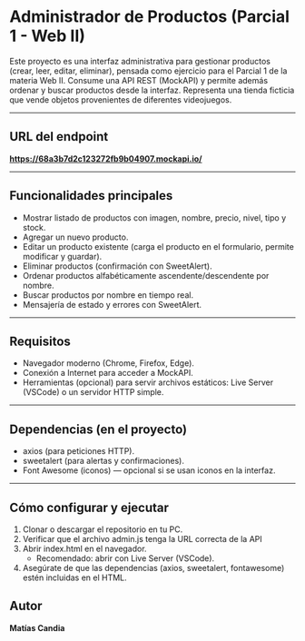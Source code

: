 # Administrador de Productos (Parcial 1 - Web II)

Este proyecto es una interfaz administrativa para gestionar productos (crear, leer, editar, eliminar), pensada como ejercicio para el Parcial 1 de la materia Web II. Consume una API REST (MockAPI) y permite además ordenar y buscar productos desde la interfaz. Representa una tienda ficticia que vende objetos provenientes de diferentes videojuegos.

---

## URL del endpoint
**https://68a3b7d2c123272fb9b04907.mockapi.io/**

---

## Funcionalidades principales
- Mostrar listado de productos con imagen, nombre, precio, nivel, tipo y stock.
- Agregar un nuevo producto.
- Editar un producto existente (carga el producto en el formulario, permite modificar y guardar).
- Eliminar productos (confirmación con SweetAlert).
- Ordenar productos alfabéticamente ascendente/descendente por nombre.
- Buscar productos por nombre en tiempo real.
- Mensajería de estado y errores con SweetAlert.

--- 

## Requisitos
- Navegador moderno (Chrome, Firefox, Edge).
- Conexión a Internet para acceder a MockAPI.
- Herramientas (opcional) para servir archivos estáticos: Live Server (VSCode) o un servidor HTTP simple.

---

## Dependencias (en el proyecto)
- axios (para peticiones HTTP).
- sweetalert (para alertas y confirmaciones).
- Font Awesome (iconos) — opcional si se usan iconos en la interfaz.

---

## Cómo configurar y ejecutar
1. Clonar o descargar el repositorio en tu PC.
2. Verificar que el archivo admin.js tenga la URL correcta de la API
3. Abrir index.html en el navegador.
    - Recomendado: abrir con Live Server (VSCode).
4. Asegúrate de que las dependencias (axios, sweetalert, fontawesome) estén incluidas en el HTML.

## Autor
**Matías Candia**

